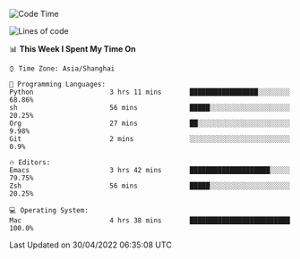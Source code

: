 <!--START_SECTION:waka-->
![Code Time](http://img.shields.io/badge/Code%20Time-703%20hrs%2023%20mins-blue)

![Lines of code](https://img.shields.io/badge/From%20Hello%20World%20I%27ve%20Written-22%20Thousand%20lines%20of%20code-blue)

📊 **This Week I Spent My Time On** 

```text
⌚︎ Time Zone: Asia/Shanghai

💬 Programming Languages: 
Python                   3 hrs 11 mins       █████████████████░░░░░░░░   68.86% 
sh                       56 mins             █████░░░░░░░░░░░░░░░░░░░░   20.25% 
Org                      27 mins             ██░░░░░░░░░░░░░░░░░░░░░░░   9.98% 
Git                      2 mins              ░░░░░░░░░░░░░░░░░░░░░░░░░   0.9%

🔥 Editors: 
Emacs                    3 hrs 42 mins       ████████████████████░░░░░   79.75% 
Zsh                      56 mins             █████░░░░░░░░░░░░░░░░░░░░   20.25%

💻 Operating System: 
Mac                      4 hrs 38 mins       █████████████████████████   100.0%

```


 Last Updated on 30/04/2022 06:35:08 UTC
<!--END_SECTION:waka-->
